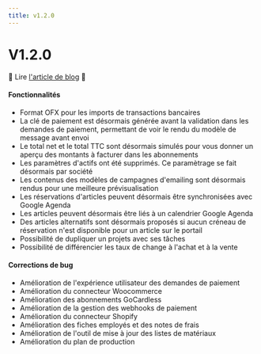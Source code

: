 ```yaml
---
title: v1.2.0
---
```


# V1.2.0

:tada: Lire [l'article de blog](https://dokos.io/blog/nouveautes-version-1-2) :tada:

#### Fonctionnalités
- Format OFX pour les imports de transactions bancaires
- La clé de paiement est désormais générée avant la validation dans les demandes de paiement, permettant de voir le rendu du modèle de message avant envoi
- Le total net et le total TTC sont désormais simulés pour vous donner un aperçu des montants à facturer dans les abonnements
- Les paramètres d'actifs ont été supprimés. Ce paramètrage se fait désormais par société
- Les contenus des modèles de campagnes d'emailing sont désormais rendus pour une meilleure prévisualisation
- Les réservations d'articles peuvent désormais être synchronisées avec Google Agenda
- Les articles peuvent désormais être liés à un calendrier Google Agenda
- Des articles alternatifs sont désormais proposés si aucun créneau de réservation n'est disponible pour un article sur le portail
- Possibilité de dupliquer un projets avec ses tâches
- Possibilité de différencier les taux de change à l'achat et à la vente

#### Corrections de bug
- Amélioration de l'expérience utilisateur des demandes de paiement
- Amélioration du connecteur Woocommerce
- Amélioration des abonnements GoCardless
- Amélioration de la gestion des webhooks de paiement
- Amélioration du connecteur Shopify
- Amélioration des fiches employés et des notes de frais
- Amélioration de l'outil de mise à jour des listes de matériaux
- Amélioration du plan de production